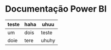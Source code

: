 # Documentação Power BI


|teste   | haha  |uhuu   |
|--------|-------|-------|
|um      | dois  |teste  |
|doie    | tere  |uhuhy  |



